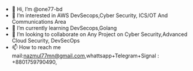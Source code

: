- 👋 Hi, I’m @one77-bd
- 👀 I’m interested in AWS DevSecops,Cyber Security, ICS/OT And Communications Area
- 🌱 I’m currently learning DevSecops,Golang
- 💞️ I’m looking to collaborate on Any Project on Cyber Security,Advanced Cloud Security, DevSecOps
- 📫 How to reach me mail:nazmul77mn@gmail.com,whattsapp+Telegram+Signal : +8801759790490,

<!---
one77-bd/one77-bd is a ✨ special ✨ repository because its `README.md` (this file) appears on your GitHub profile.
You can click the Preview link to take a look at your changes.
--->
